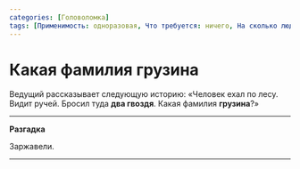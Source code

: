 ```yaml
---
categories: [Головоломка]
tags: [Применимость: одноразовая, Что требуется: ничего, На сколько людей рассчитано: от 1, Подвижность: нет, Место проведения: где угодно]
---
```


# Какая фамилия грузина

Ведущий рассказывает следующую историю: «Человек ехал по лесу. Видит ручей. Бросил туда **два гвоздя**. Какая фамилия **грузина**?»

---

**Разгадка** <!-- !details -->

Заржавели.

---
